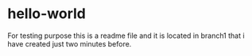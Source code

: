 # hello-world
For testing purpose
this is a readme file and it is located in branch1 that i have created just two minutes before.
